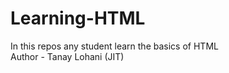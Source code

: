 # Learning-HTML
In this repos any student learn the basics of HTML
<br />
Author - Tanay Lohani (JIT)
